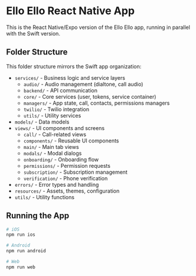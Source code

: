 # Ello Ello React Native App

This is the React Native/Expo version of the Ello Ello app, running in parallel with the Swift version.

## Folder Structure

This folder structure mirrors the Swift app organization:

- `services/` - Business logic and service layers
  - `audio/` - Audio management (dialtone, call audio)
  - `backend/` - API communication
  - `core/` - Core services (user, tokens, service container)
  - `managers/` - App state, call, contacts, permissions managers
  - `twilio/` - Twilio integration
  - `utils/` - Utility services
- `models/` - Data models
- `views/` - UI components and screens
  - `call/` - Call-related views
  - `components/` - Reusable UI components
  - `main/` - Main tab views
  - `modals/` - Modal dialogs
  - `onboarding/` - Onboarding flow
  - `permissions/` - Permission requests
  - `subscription/` - Subscription management
  - `verification/` - Phone verification
- `errors/` - Error types and handling
- `resources/` - Assets, themes, configuration
- `utils/` - Utility functions

## Running the App

```bash
# iOS
npm run ios

# Android
npm run android

# Web
npm run web
```